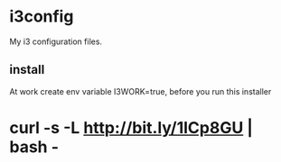 i3config
========

My i3 configuration files.

install
-------
At work create env variable I3WORK=true, before you run this installer

 # curl -s -L http://bit.ly/1lCp8GU | bash -

